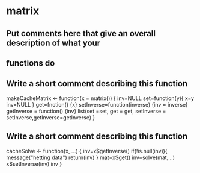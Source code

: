 # matrix
## Put comments here that give an overall description of what your
## functions do

## Write a short comment describing this function

makeCacheMatrix <- function(x = matrix()) {
  inv=NULL
  set=function(y){
    x=y
    inv=NULL
  }
  get=fnction() {x}
  setInverse=function(inverse) {inv = inverse}
  getInverse = function() {inv}
  list(set =set, get = get, setInverse = setInverse,getInverse=getInverse)
  }


## Write a short comment describing this function

cacheSolve <- function(x, ...) {
  inv=x$getInverse()
  if(!is.null(inv)){
    message("hetting data")
    return(inv)
  }
   mat=x$get()
   inv=solve(mat,...)
   x$setInverse(inv)
   inv
  }
